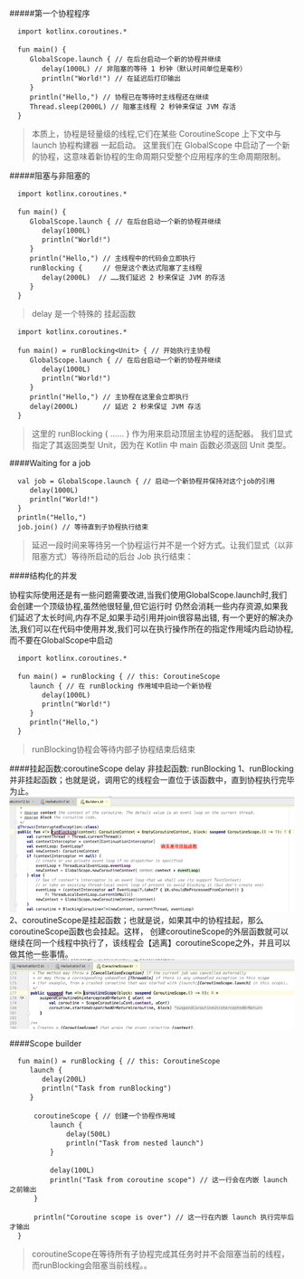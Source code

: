 #####第一个协程程序

      import kotlinx.coroutines.*
      
      fun main() {
         GlobalScope.launch { // 在后台启动一个新的协程并继续
            delay(1000L) // 非阻塞的等待 1 秒钟（默认时间单位是毫秒）
            println("World!") // 在延迟后打印输出
         }
         println("Hello,") // 协程已在等待时主线程还在继续
         Thread.sleep(2000L) // 阻塞主线程 2 秒钟来保证 JVM 存活
      }
>本质上，协程是轻量级的线程,它们在某些 CoroutineScope 上下文中与 launch 协程构建器 一起启动。 
这里我们在 GlobalScope 中启动了一个新的协程，这意味着新协程的生命周期只受整个应用程序的生命周期限制。

#####阻塞与非阻塞的
      
      import kotlinx.coroutines.*
      
      fun main() {
         GlobalScope.launch { // 在后台启动一个新的协程并继续
            delay(1000L)
            println("World!")
         }
         println("Hello,") // 主线程中的代码会立即执行
         runBlocking {     // 但是这个表达式阻塞了主线程
            delay(2000L)  // ……我们延迟 2 秒来保证 JVM 的存活
         }
      }
>delay 是一个特殊的 挂起函数

      import kotlinx.coroutines.*
      
      fun main() = runBlocking<Unit> { // 开始执行主协程
         GlobalScope.launch { // 在后台启动一个新的协程并继续
            delay(1000L)
            println("World!")
         }
         println("Hello,") // 主协程在这里会立即执行
         delay(2000L)      // 延迟 2 秒来保证 JVM 存活
      }
>这里的 runBlocking<Unit> { …… } 作为用来启动顶层主协程的适配器。
> 我们显式指定了其返回类型 Unit，因为在 Kotlin 中 main 函数必须返回 Unit 类型。

####Waiting for a job

      
      val job = GlobalScope.launch { // 启动一个新协程并保持对这个job的引用
         delay(1000L)
         println("World!")
      }
      println("Hello,")
      job.join() // 等待直到子协程执行结束
>延迟一段时间来等待另一个协程运行并不是一个好方式。让我们显式（以非阻塞方式）等待所启动的后台 Job 执行结束：

####结构化的并发

协程实际使用还是有一些问题需要改进,当我们使用GlobalScope.launch时,我们会创建一个顶级协程,虽然他很轻量,但它运行时
仍然会消耗一些内存资源,如果我们延迟了太长时间,内存不足,如果手动引用并join很容易出错,
有一个更好的解决办法,我们可以在代码中使用并发,我们可以在执行操作所在的指定作用域内启动协程,而不要在GlobalScope中启动
      
      import kotlinx.coroutines.*
      
      fun main() = runBlocking { // this: CoroutineScope
         launch { // 在 runBlocking 作用域中启动一个新协程
            delay(1000L)
            println("World!")
         }
         println("Hello,")
      }
>runBlocking协程会等待内部子协程结束后结束

####挂起函数:coroutineScope delay 非挂起函数: runBlocking 
1、runBlocking并非挂起函数；也就是说，调用它的线程会一直位于该函数中，直到协程执行完毕为止。
![](imagers/a1b38ecf.png)
2、coroutineScope是挂起函数；也就是说，如果其中的协程挂起，那么coroutineScope函数也会挂起。这样，
创建coroutineScope的外层函数就可以继续在同一个线程中执行了，该线程会【逃离】coroutineScope之外，并且可以做其他一些事情。
![](imagers/dfea713c.png)

####Scope builder

      
      fun main() = runBlocking { // this: CoroutineScope
         launch {
            delay(200L)
            println("Task from runBlocking")
         }
         
          coroutineScope { // 创建一个协程作用域
              launch {
                  delay(500L) 
                  println("Task from nested launch")
              }
          
              delay(100L)
              println("Task from coroutine scope") // 这一行会在内嵌 launch 之前输出
          }
             
          println("Coroutine scope is over") // 这一行在内嵌 launch 执行完毕后才输出
      }

>coroutineScope在等待所有子协程完成其任务时并不会阻塞当前的线程，而runBlocking会阻塞当前线程。。

